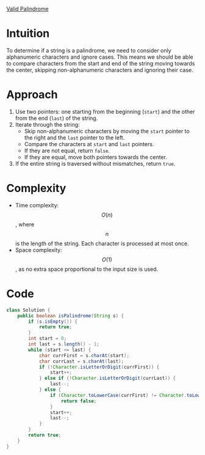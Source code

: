 [Valid Palindrome](https://leetcode.com/problems/valid-palindrome/description/?envType=study-plan-v2&envId=top-interview-150)

# Intuition
To determine if a string is a palindrome, we need to consider only alphanumeric characters and ignore cases. This means we should be able to compare characters from the start and end of the string moving towards the center, skipping non-alphanumeric characters and ignoring their case.

# Approach
1. Use two pointers: one starting from the beginning (`start`) and the other from the end (`last`) of the string.
2. Iterate through the string:
   - Skip non-alphanumeric characters by moving the `start` pointer to the right and the `last` pointer to the left.
   - Compare the characters at `start` and `last` pointers.
   - If they are not equal, return `false`.
   - If they are equal, move both pointers towards the center.
3. If the entire string is traversed without mismatches, return `true`.

# Complexity
- Time complexity: $$O(n)$$, where $$n$$ is the length of the string. Each character is processed at most once.
- Space complexity: $$O(1)$$, as no extra space proportional to the input size is used.

# Code
```java
class Solution {
    public boolean isPalindrome(String s) {
        if (s.isEmpty()) {
            return true;
        }
        int start = 0;
        int last = s.length() - 1;
        while (start <= last) {
            char currFirst = s.charAt(start);
            char currLast = s.charAt(last);
            if (!Character.isLetterOrDigit(currFirst)) {
                start++;
            } else if (!Character.isLetterOrDigit(currLast)) {
                last--;
            } else {
                if (Character.toLowerCase(currFirst) != Character.toLowerCase(currLast)) {
                    return false;
                }
                start++;
                last--;
            }
        }
        return true;
    }
}
```